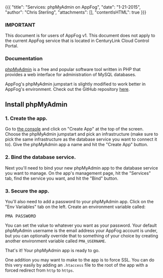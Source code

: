{{{
  "title": "Services: phpMyAdmin on AppFog",
  "date": "1-21-2015",
  "author": "Chris Sterling",
  "attachments": [],
  "contentIsHTML": true
}}}

### IMPORTANT

This document is for users of AppFog v1. This document does not apply to the current AppFog service that is located in CenturyLink Cloud Control Portal.

### Documentation

<p><a href="http://www.phpmyadmin.net/home_page/index.php">phpMyAdmin</a> is a free and popular software tool written in PHP that provides a web interface for administration of MySQL databases.</p>
<p>AppFog's phpMyAdmin jumpstart is slightly modified to work better in AppFog's environment. Check out the GitHub repository <a href="https://github.com/appfog/af-php-myadmin">here</a>.</p>
<h2>Install phpMyAdmin</h2>
<h3>1. Create the app.</h3>
<p>Go to <a href="https://console.appfog.com/">the console</a> and click on "Create App" at the top of the screen. Choose the phpMyAdmin jumpstart and pick an infrastructure (make sure to pick the same infrastructure as the database service you want to connect it to). Give the phpMyAdmin app a name and hit the "Create App" button.</p>
<h3>2. Bind the database service.</h3>
<p>Next you'll need to bind your new phpMyAdmin app to the database service you want to manage. On the app's management page, hit the "Services" tab, find the service you want, and hit the "Bind" button.</p>
<h3>3. Secure the app.</h3>
<p>You'll also need to add a password to your phpMyAdmin app. Click on the "Env Variables" tab on the left. Create an environment variable called:</p>
<pre>PMA_PASSWORD
</pre>
<p>You can set the value to whatever you want as your password. Your default phpMyAdmin username is the email address your AppFog account is under, but you can optionally override that to something of your choice by creating another environment variable called <code>PMA_USERNAME</code>.</p>
<p>That's it! Your phpMyAdmin app is ready to go.</p>
<p>One addition you may want to make to the app is to force SSL. You can do this very easily by adding an <code>.htaccess</code> file to the root of the app with a forced redirect from <code>http</code> to <code>https</code>.</p>
